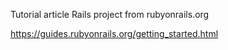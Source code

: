 Tutorial article Rails project from rubyonrails.org

https://guides.rubyonrails.org/getting_started.html
